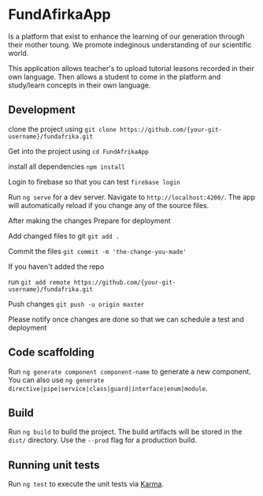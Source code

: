 # FundAfirkaApp

Is a platform that exist to enhance the learning of our generation through their mother toung. We promote indeginous understanding of our scientific world.

This application allows teacher's to upload tutorial leasons recorded in their own language. Then allows a student to come in the platform and study/learn concepts in their own language.

## Development

clone the project using `git clone https://github.com/{your-git-username}/fundafrika.git`

Get into the project using `cd FundAfrikaApp`

install all dependencies `npm install`

Login to firebase so that you can test `firebase login`

Run `ng serve` for a dev server. Navigate to `http://localhost:4200/`. The app will automatically reload if you change any of the source files.

After making the changes
Prepare for deployment

Add changed files to git `git add .`

Commit the files `git commit -m 'the-change-you-made'`

If you haven't added the repo

run `git add remote https://github.com/{your-git-username}/fundafrika.git`

Push changes `git push -u origin master`

Please notify once changes are done so that we can schedule a test and deployment

## Code scaffolding

Run `ng generate component component-name` to generate a new component. You can also use `ng generate directive|pipe|service|class|guard|interface|enum|module`.

## Build

Run `ng build` to build the project. The build artifacts will be stored in the `dist/` directory. Use the `--prod` flag for a production build.

## Running unit tests

Run `ng test` to execute the unit tests via [Karma](https://karma-runner.github.io).